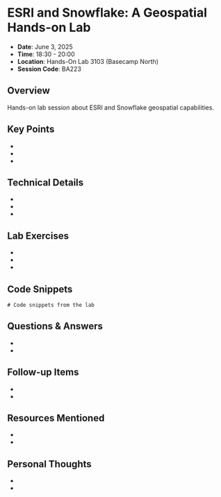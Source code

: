 # ESRI and Snowflake: A Geospatial Hands-on Lab

- **Date**: June 3, 2025
- **Time**: 18:30 - 20:00
- **Location**: Hands-On Lab 3103 (Basecamp North)
- **Session Code**: BA223

## Overview

Hands-on lab session about ESRI and Snowflake geospatial capabilities.

## Key Points

- 
- 
- 

## Technical Details

- 
- 
- 

## Lab Exercises

- 
- 
- 

## Code Snippets

```
# Code snippets from the lab

```

## Questions & Answers

- 
- 

## Follow-up Items

- 
- 

## Resources Mentioned

- 
- 

## Personal Thoughts

- 
-
